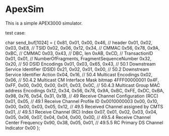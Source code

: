 # ApexSim

This is a simple APEX3000 simulator.

test case:

char send_buf[1024] = 
	{ 
		0x81, 0x01, 0x00, 0x46,		// header
		0x01, 0x02, 0x03, 0xE8,		// TSID
		0x02, 0x06, 0x12, 0x34,		// CMMAC
		0x56, 0x78, 0x9A, 0xBC,		// CMMAC
		0x03, 0x43,					// DBC, len
					0xAB, 0xCD,		// TransactionID
		0x01, 0x01,					// NumberOfFragments, FragmentSequenceNumber
					0x32, 0x20, 	// 50		DSID Encodings
		0x01, 0x03, 0x65, 0x43,		// 50.1		Downstream Service Identifier (DSID)
		0x21, 
			  0x02, 0x01, 0x00,		// 50.2		Downstream Service Identifier Action
		0x04, 0x16,					// 50.4		Multicast Encodings
					0x02, 0x06,		// 50.4.2	Multicast CM Interface Mask bitmap 4FFF00000001
		0x4F, 0xFF, 0x00, 0x00,
		0x00, 0x01, 
					0x03, 0x0C,		// 50.4.3	Multicast Group MAC address Encodings
		0x12, 0x34, 0x56, 0x78,
		0x9A, 0xBC, 0xFE, 0xDC,
		0xBA, 0x98, 0x76, 0x54,
		0x31, 0x1B,					// 49		Receive Channel Configuration (RCC)
					0x01, 0x05,		// 49.1		Receive Channel Profile ID	 0x0010000003 
		0x00, 0x10, 0x00, 0x00,
		0x03, 
			  0x05, 0x12,			// 49.5		Received Channel assigned by CMTS
						  0x01,		// 49.5.1	Receive Channel (RC) Index
		0x07, 0x01, 0x02, 0x03,
		0x04, 0x05, 0x06, 0x07,
		0x04, 0x04, 0x00, 0x0D,		// 49.5.4	Receive Channel Center Frequency
		0x90, 0x38,
					0x05, 0x01,		// 49.5.5	RC Primary DS Channel Indicator
		0x00
	};
	
